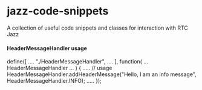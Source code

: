 # jazz-code-snippets
A collection of useful code snippets and classes for interaction with RTC Jazz



#### HeaderMessageHandler usage

define([
	....
	"./HeaderMessageHandler",
  ....
], function( ... HeaderMessageHandler ... ) {
    .....
    // usage
		HeaderMessageHandler.addHeaderMessage("Hello, I am an info message", HeaderMessageHandler.INFO);
    .....
});
